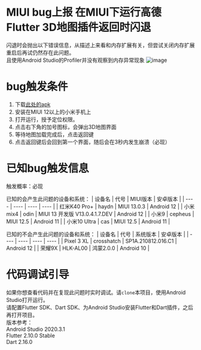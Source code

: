 # MIUI bug上报 在MIUI下运行高德Flutter 3D地图插件返回时闪退

闪退时会抛出以下错误信息，从描述上来看和内存扩展有关，但尝试关闭内存扩展重启后再试仍然存在此问题。  
且使用Android Studio的Profiler并没有观察到内存异常现象
![image](https://user-images.githubusercontent.com/34338289/155953059-842e7dd2-ab96-417b-9cf1-c823e8c95aac.png)

# bug触发条件
1. 下载[此处的apk](https://github.com/DubheBroken/FlutterAMapCrashInMIUI/releases/tag/bugreport)  
2. 安装在MIUI 12以上的小米手机上  
3. 打开运行，授予定位权限。  
4. 点击右下角的加号图标，会弹出3D地图界面  
5. 等待地图加载完成后，点击返回键  
6. 点击返回键后会回到第一个界面，随后会在3秒内发生崩溃（必现）

# 已知bug触发信息
触发概率：必现

已知的会产生此问题的设备和系统：
| 设备名	| 代号 | MIUI版本 | 安卓版本 |
|  ----  | ----  | ---- | ---- | 
| 红米K40 Pro+ |	haydn |	MIUI 13.0.3 |	Android 12 |
| 小米mix4 |	odin |	MIUI 13 开发版 V13.0.4.1.7.DEV |	Android 12 |
| 小米9 |	cepheus |	MIUI 12.5 |	Android 11 |
| 小米10 Ultra |	cas |	MIUI 12.5 |	Android 11 |

已知的不会产生此问题的设备和系统：
| 设备名	| 代号 |	系统版本 |	安卓版本 |
|  ----  | ----  | ---- | ---- | 
| Pixel 3 XL |	crosshatch |	SP1A.210812.016.C1 |	Android 12 |
| 荣耀9X |	HLK-AL00 |	鸿蒙2.0.0 |	Android 10 |

# 代码调试引导
如果你想查看代码并在复现此问题时实时调试。请`clone`本项目，使用Android Studio打开运行。  
请配置Flutter SDK、Dart SDK、为Android Studio安装Flutter和Dart插件，之后再打开项目。  
版本参考：  
Android Studio 2020.3.1  
Flutter 2.10.0 Stable  
Dart 2.16.0
